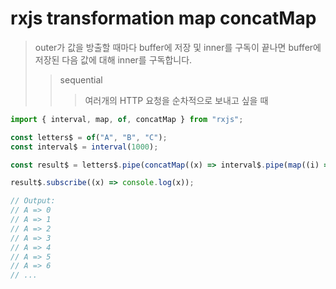# rxjs transformation map concatMap

> outer가 값을 방출할 때마다 buffer에 저장 및 inner를 구독이 끝나면 buffer에 저장된 다음 값에 대해 inner를 구독합니다.
>
> > sequential
> >
> > > 여러개의 HTTP 요청을 순차적으로 보내고 싶을 때

```js
import { interval, map, of, concatMap } from "rxjs";

const letters$ = of("A", "B", "C");
const interval$ = interval(1000);

const result$ = letters$.pipe(concatMap((x) => interval$.pipe(map((i) => x + " => " + i))));

result$.subscribe((x) => console.log(x));

// Output:
// A => 0
// A => 1
// A => 2
// A => 3
// A => 4
// A => 5
// A => 6
// ...
```
